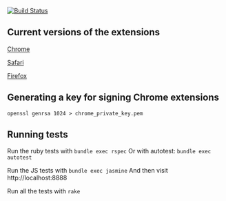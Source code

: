 [![Build Status](https://secure.travis-ci.org/palominolabs/betterment2qif.png)](http://travis-ci.org/palominolabs/betterment2qif)

Current versions of the extensions
----------------------------------
[Chrome](https://github.com/downloads/palominolabs/betterment2qif/chrome_extension.crx)

[Safari](https://github.com/downloads/palominolabs/betterment2qif/safari.safariextz)

[Firefox](https://github.com/downloads/palominolabs/betterment2qif/betterment2qif.xpi)

Generating a key for signing Chrome extensions
----------------------------------------------
```openssl genrsa 1024 > chrome_private_key.pem```

Running tests
-------------
Run the ruby tests with ```bundle exec rspec``` Or with autotest: ```bundle exec autotest```

Run the JS tests with ```bundle exec jasmine``` And then visit http://localhost:8888

Run all the tests with ```rake```
